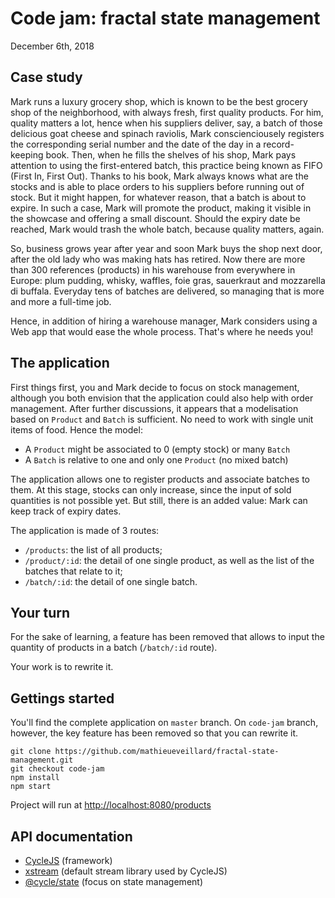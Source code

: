 # Code jam: fractal state management

December 6th, 2018

## Case study

Mark runs a luxury grocery shop, which is known to be the best grocery shop of the neighborhood, with always fresh, first quality products. For him, quality matters a lot, hence when his suppliers deliver, say, a batch of those delicious goat cheese and spinach raviolis, Mark conscienciousely registers the corresponding serial number and the date of the day in a record-keeping book. Then, when he fills the shelves of his shop, Mark pays attention to using the first-entered batch, this practice being known as FIFO (First In, First Out). Thanks to his book, Mark always knows what are the stocks and is able to place orders to his suppliers before running out of stock. But it might happen, for whatever reason, that a batch is about to expire. In such a case, Mark will promote the product, making it visible in the showcase and offering a small discount. Should the expiry date be reached, Mark would trash the whole batch, because quality matters, again.

So, business grows year after year and soon Mark buys the shop next door, after the old lady who was making hats has retired. Now there are more than 300 references (products) in his warehouse from everywhere in Europe: plum pudding, whisky, waffles, foie gras, sauerkraut and mozzarella di buffala. Everyday tens of batches are delivered, so managing that is more and more a full-time job.

Hence, in addition of hiring a warehouse manager, Mark considers using a Web app that would ease the whole process. That's where he needs you!

## The application

First things first, you and Mark decide to focus on stock management, although you both envision that the application could also help with order management. After further discussions, it appears that a modelisation based on `Product` and `Batch` is sufficient. No need to work with single unit items of food. Hence the model:

- A `Product` might be associated to 0 (empty stock) or many `Batch`
- A `Batch` is relative to one and only one `Product` (no mixed batch)

The application allows one to register products and associate batches to them. At this stage, stocks can only increase, since the input of sold quantities is not possible yet. But still, there is an added value: Mark can keep track of expiry dates.

The application is made of 3 routes:

- `/products`: the list of all products;
- `/product/:id`: the detail of one single product, as well as the list of the batches that relate to it;
- `/batch/:id`: the detail of one single batch.

## Your turn

For the sake of learning, a feature has been removed that allows to input the quantity of products in a batch (`/batch/:id` route).

Your work is to rewrite it.

## Gettings started

You'll find the complete application on `master` branch. On `code-jam` branch, however, the key feature has been removed so that you can rewrite it.

```
git clone https://github.com/mathieueveillard/fractal-state-management.git
git checkout code-jam
npm install
npm start
```

Project will run at [http://localhost:8080/products](http://localhost:8080/products)

## API documentation

- [CycleJS](https://cycle.js.org/) (framework)
- [xstream](https://github.com/staltz/xstream) (default stream library used by CycleJS)
- [@cycle/state](https://cycle.js.org/api/state.html) (focus on state management)

